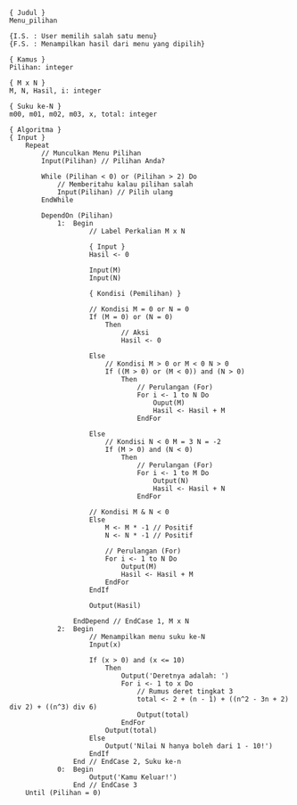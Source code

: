     { Judul }
    Menu_pilihan

    {I.S. : User memilih salah satu menu}
    {F.S. : Menampilkan hasil dari menu yang dipilih}

    { Kamus }
    Pilihan: integer

    { M x N }
    M, N, Hasil, i: integer

    { Suku ke-N }
    m00, m01, m02, m03, x, total: integer
        
    { Algoritma }
    { Input }
        Repeat
            // Munculkan Menu Pilihan
            Input(Pilihan) // Pilihan Anda?

            While (Pilihan < 0) or (Pilihan > 2) Do
                // Memberitahu kalau pilihan salah
                Input(Pilihan) // Pilih ulang
            EndWhile

            DependOn (Pilihan)
                1:  Begin
                        // Label Perkalian M x N
                        
                        { Input }
                        Hasil <- 0
                        
                        Input(M)
                        Input(N)

                        { Kondisi (Pemilihan) }
                        
                        // Kondisi M = 0 or N = 0
                        If (M = 0) or (N = 0) 
                            Then
                                // Aksi
                                Hasil <- 0

                        Else
                            // Kondisi M > 0 or M < 0 N > 0
                            If ((M > 0) or (M < 0)) and (N > 0) 
                                Then       
                                    // Perulangan (For)
                                    For i <- 1 to N Do
                                        Ouput(M)
                                        Hasil <- Hasil + M
                                    EndFor

                        Else
                            // Kondisi N < 0 M = 3 N = -2
                            If (M > 0) and (N < 0) 
                                Then
                                    // Perulangan (For)
                                    For i <- 1 to M Do
                                        Output(N)
                                        Hasil <- Hasil + N
                                    EndFor

                        // Kondisi M & N < 0
                        Else
                            M <- M * -1 // Positif
                            N <- N * -1 // Positif

                            // Perulangan (For)
                            For i <- 1 to N Do
                                Output(M)
                                Hasil <- Hasil + M
                            EndFor
                        EndIf
                        
                        Output(Hasil)

                    EndDepend // EndCase 1, M x N
                2:  Begin
                        // Menampilkan menu suku ke-N
                        Input(x)
                        
                        If (x > 0) and (x <= 10) 
                            Then
                                Output('Deretnya adalah: ')
                                For i <- 1 to x Do
                                    // Rumus deret tingkat 3
                                    total <- 2 + (n - 1) + ((n^2 - 3n + 2) div 2) + ((n^3) div 6)
                                    Output(total)
                                EndFor
                            Output(total)
                        Else
                            Output('Nilai N hanya boleh dari 1 - 10!')
                        EndIf
                    End // EndCase 2, Suku ke-n
                0:  Begin
                        Output('Kamu Keluar!')
                    End // EndCase 3
        Until (Pilihan = 0)